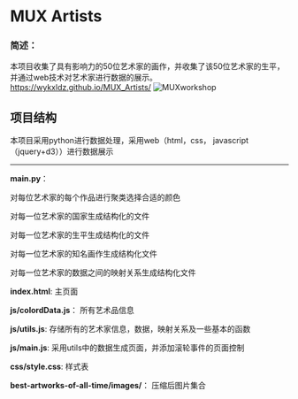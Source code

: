 # MUX Artists

### 简述：

本项目收集了具有影响力的50位艺术家的画作，并收集了该50位艺术家的生平，并通过web技术对艺术家进行数据的展示。https://wykxldz.github.io/MUX_Artists/
![MUXworkshop](./MUXworkshop.gif)

## 项目结构

本项目采用python进行数据处理，采用web（html，css， javascript（jquery+d3））进行数据展示



------

**main.py**：

对每位艺术家的每个作品进行聚类选择合适的颜色

对每一位艺术家的国家生成结构化的文件

对每一位艺术家的生平生成结构化的文件

对每一位艺术家的知名画作生成结构化文件

对每一位艺术家的数据之间的映射关系生成结构化文件



**index.html**:
主页面

**js/colordData.js**：
所有艺术品信息

**js/utils.js**:
存储所有的艺术家信息，数据，映射关系及一些基本的函数

**js/main.js**:
采用utils中的数据生成页面，并添加滚轮事件的页面控制

**css/style.css**:
样式表

**best-artworks-of-all-time/images/**：
压缩后图片集合
